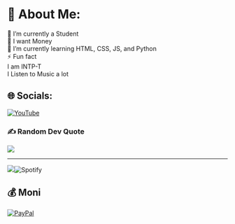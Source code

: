 # 💫 About Me:
🔭 I’m currently a Student<br>🤝 I want Money<br>🌱 I’m currently learning HTML, CSS, JS, and Python<br>⚡ Fun fact <br>I am INTP-T<br> I Listen to Music a lot<br>


## 🌐 Socials:
[![YouTube](https://img.shields.io/badge/YouTube-%23FF0000.svg?logo=YouTube&logoColor=white)](https://youtube.com/@@mizuki6360) 

### ✍️ Random Dev Quote
![](https://quotes-github-readme.vercel.app/api?type=horizontal&theme=tokyonight)

---
[![](https://visitcount.itsvg.in/api?id=Mizuukiii&icon=0&color=0)](https://visitcount.itsvg.in)![Spotify](https://img.shields.io/badge/Spotify-1ED760?style=for-the-badge&logo=spotify&logoColor=white)

  ## 💰 Moni
  [![PayPal](https://img.shields.io/badge/PayPal-00457C?style=for-the-badge&logo=paypal&logoColor=white)](https://paypal.me/Saneon27) 
